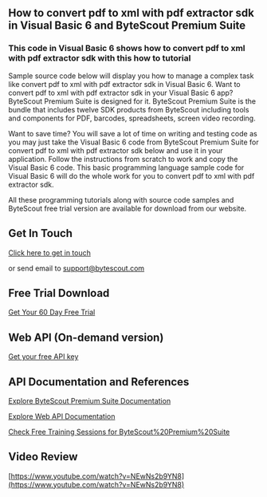 ## How to convert pdf to xml with pdf extractor sdk in Visual Basic 6 and ByteScout Premium Suite

### This code in Visual Basic 6 shows how to convert pdf to xml with pdf extractor sdk with this how to tutorial

Sample source code below will display you how to manage a complex task like convert pdf to xml with pdf extractor sdk in Visual Basic 6. Want to convert pdf to xml with pdf extractor sdk in your Visual Basic 6 app? ByteScout Premium Suite is designed for it. ByteScout Premium Suite is the bundle that includes twelve SDK products from ByteScout including tools and components for PDF, barcodes, spreadsheets, screen video recording.

Want to save time? You will save a lot of time on writing and testing code as you may just take the Visual Basic 6 code from ByteScout Premium Suite for convert pdf to xml with pdf extractor sdk below and use it in your application. Follow the instructions from scratch to work and copy the Visual Basic 6 code. This basic programming language sample code for Visual Basic 6 will do the whole work for you to convert pdf to xml with pdf extractor sdk.

All these programming tutorials along with source code samples and ByteScout free trial version are available for download from our website.

## Get In Touch

[Click here to get in touch](https://bytescout.zendesk.com/hc/en-us/requests/new?subject=ByteScout%20Premium%20Suite%20Question)

or send email to [support@bytescout.com](mailto:support@bytescout.com?subject=ByteScout%20Premium%20Suite%20Question) 

## Free Trial Download

[Get Your 60 Day Free Trial](https://bytescout.com/download/web-installer?utm_source=github-readme)

## Web API (On-demand version)

[Get your free API key](https://pdf.co/documentation/api?utm_source=github-readme)

## API Documentation and References

[Explore ByteScout Premium Suite Documentation](https://bytescout.com/documentation/index.html?utm_source=github-readme)

[Explore Web API Documentation](https://pdf.co/documentation/api?utm_source=github-readme)

[Check Free Training Sessions for ByteScout%20Premium%20Suite](https://academy.bytescout.com/)

## Video Review

[https://www.youtube.com/watch?v=NEwNs2b9YN8](https://www.youtube.com/watch?v=NEwNs2b9YN8)
